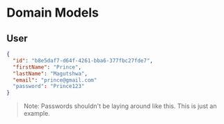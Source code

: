 # Domain Models

## User

```json
{
  "id": "b8e5daf7-d64f-4261-bba6-377fbc27fde7",
  "firstName": "Prince",
  "lastName": "Magutshwa",
  "email": "prince@gmail.com"
  "password": "Prince123"
}
```

> Note: Passwords shouldn't be laying around like this. This is just an example.
